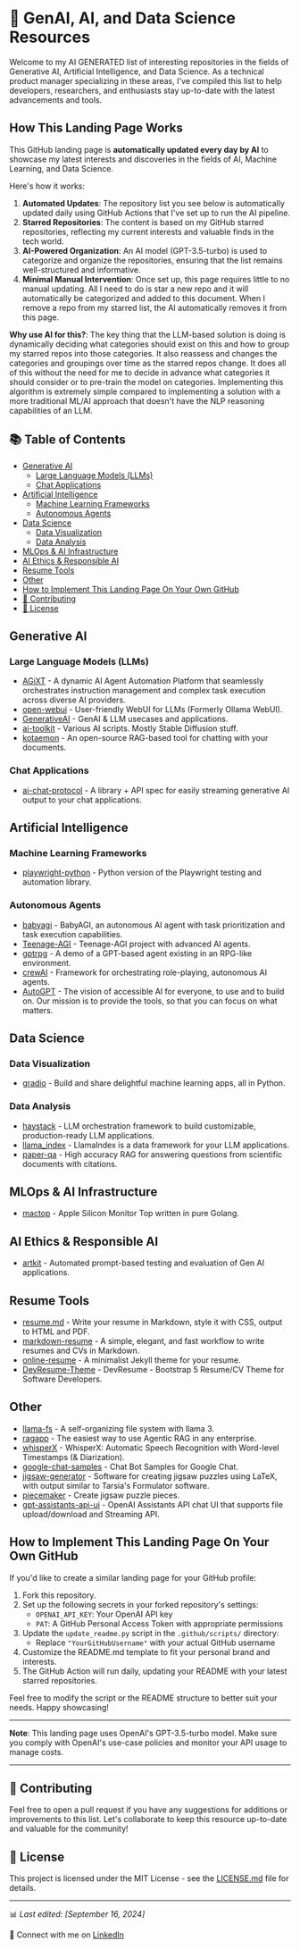 # 🤖 GenAI, AI, and Data Science Resources

Welcome to my AI GENERATED list of interesting repositories in the fields of Generative AI, Artificial Intelligence, and Data Science. As a technical product manager specializing in these areas, I've compiled this list to help developers, researchers, and enthusiasts stay up-to-date with the latest advancements and tools.

## How This Landing Page Works

This GitHub landing page is **automatically updated every day by AI** to showcase my latest interests and discoveries in the fields of AI, Machine Learning, and Data Science.

Here's how it works:

1. **Automated Updates**: The repository list you see below is automatically updated daily using GitHub Actions that I've set up to run the AI pipeline.
2. **Starred Repositories**: The content is based on my GitHub starred repositories, reflecting my current interests and valuable finds in the tech world.
3. **AI-Powered Organization**: An AI model (GPT-3.5-turbo) is used to categorize and organize the repositories, ensuring that the list remains well-structured and informative.
4. **Minimal Manual Intervention**: Once set up, this page requires little to no manual updating. All I need to do is star a new repo and it will automatically be categorized and added to this document. When I remove a repo from my starred list, the AI automatically removes it from this page.

**Why use AI for this?**: The key thing that the LLM-based solution is doing is dynamically deciding what categories should exist on this and how to group my starred repos into those categories. It also reassess and changes the categories and groupings over time as the starred repos change. It does all of this without the need for me to decide in advance what categories it should consider or to pre-train the model on categories. Implementing this algorithm is extremely simple compared to implementing a solution with a more traditional ML/AI approach that doesn't have the NLP reasoning capabilities of an LLM.

## 📚 Table of Contents

- [Generative AI](#generative-ai)
  - [Large Language Models (LLMs)](#large-language-models-llms)
  - [Chat Applications](#chat-applications)
- [Artificial Intelligence](#artificial-intelligence)
  - [Machine Learning Frameworks](#machine-learning-frameworks)
  - [Autonomous Agents](#autonomous-agents)
- [Data Science](#data-science)
  - [Data Visualization](#data-visualization)
  - [Data Analysis](#data-analysis)
- [MLOps & AI Infrastructure](#mlops--ai-infrastructure)
- [AI Ethics & Responsible AI](#ai-ethics--responsible-ai)
- [Resume Tools](#resume-tools)
- [Other](#other)
- [How to Implement This Landing Page On Your Own GitHub](#how-to-implement-this-landing-page-on-your-own-github)
- [🌟 Contributing](#-contributing)
- [📄 License](#-license)

## Generative AI

### Large Language Models (LLMs)

- [AGiXT](https://github.com/AGiXT) - A dynamic AI Agent Automation Platform that seamlessly orchestrates instruction management and complex task execution across diverse AI providers.
- [open-webui](https://github.com/open-webui) - User-friendly WebUI for LLMs (Formerly Ollama WebUI).
- [GenerativeAI](https://github.com/GenerativeAI) - GenAI & LLM usecases and applications.
- [ai-toolkit](https://github.com/ai-toolkit) - Various AI scripts. Mostly Stable Diffusion stuff.
- [kotaemon](https://github.com/kotaemon) - An open-source RAG-based tool for chatting with your documents.

### Chat Applications

- [ai-chat-protocol](https://github.com/ai-chat-protocol) - A library + API spec for easily streaming generative AI output to your chat applications.

## Artificial Intelligence

### Machine Learning Frameworks

- [playwright-python](https://github.com/playwright-python) - Python version of the Playwright testing and automation library.

### Autonomous Agents

- [babyagi](https://github.com/babyagi) - BabyAGI, an autonomous AI agent with task prioritization and task execution capabilities.
- [Teenage-AGI](https://github.com/Teenage-AGI) - Teenage-AGI project with advanced AI agents.
- [gptrpg](https://github.com/gptrpg) - A demo of a GPT-based agent existing in an RPG-like environment.
- [crewAI](https://github.com/crewAI) - Framework for orchestrating role-playing, autonomous AI agents.
- [AutoGPT](https://github.com/AutoGPT) - The vision of accessible AI for everyone, to use and to build on. Our mission is to provide the tools, so that you can focus on what matters.

## Data Science

### Data Visualization

- [gradio](https://github.com/gradio) - Build and share delightful machine learning apps, all in Python.

### Data Analysis

- [haystack](https://github.com/haystack) - LLM orchestration framework to build customizable, production-ready LLM applications.
- [llama_index](https://github.com/llama_index) - LlamaIndex is a data framework for your LLM applications.
- [paper-qa](https://github.com/paper-qa) - High accuracy RAG for answering questions from scientific documents with citations.

## MLOps & AI Infrastructure

- [mactop](https://github.com/mactop) - Apple Silicon Monitor Top written in pure Golang.

## AI Ethics & Responsible AI

- [artkit](https://github.com/artkit) - Automated prompt-based testing and evaluation of Gen AI applications.

## Resume Tools

- [resume.md](https://github.com/resume.md) - Write your resume in Markdown, style it with CSS, output to HTML and PDF.
- [markdown-resume](https://github.com/markdown-resume) - A simple, elegant, and fast workflow to write resumes and CVs in Markdown.
- [online-resume](https://github.com/online-resume) - A minimalist Jekyll theme for your resume.
- [DevResume-Theme](https://github.com/DevResume-Theme) - DevResume - Bootstrap 5 Resume/CV Theme for Software Developers.

## Other

- [llama-fs](https://github.com/llama-fs) - A self-organizing file system with llama 3.
- [ragapp](https://github.com/ragapp) - The easiest way to use Agentic RAG in any enterprise.
- [whisperX](https://github.com/whisperX) - WhisperX: Automatic Speech Recognition with Word-level Timestamps (& Diarization).
- [google-chat-samples](https://github.com/google-chat-samples) - Chat Bot Samples for Google Chat.
- [jigsaw-generator](https://github.com/jigsaw-generator) - Software for creating jigsaw puzzles using LaTeX, with output similar to Tarsia's Formulator software.
- [piecemaker](https://github.com/piecemaker) - Create jigsaw puzzle pieces.
- [gpt-assistants-api-ui](https://github.com/gpt-assistants-api-ui) - OpenAI Assistants API chat UI that supports file upload/download and Streaming API.

## How to Implement This Landing Page On Your Own GitHub

If you'd like to create a similar landing page for your GitHub profile:

1. Fork this repository.
2. Set up the following secrets in your forked repository's settings:
   - `OPENAI_API_KEY`: Your OpenAI API key
   - `PAT`: A GitHub Personal Access Token with appropriate permissions
3. Update the `update_readme.py` script in the `.github/scripts/` directory:
   - Replace `"YourGitHubUsername"` with your actual GitHub username
4. Customize the README.md template to fit your personal brand and interests.
5. The GitHub Action will run daily, updating your README with your latest starred repositories.

Feel free to modify the script or the README structure to better suit your needs. Happy showcasing!

---

**Note**: This landing page uses OpenAI's GPT-3.5-turbo model. Make sure you comply with OpenAI's use-case policies and monitor your API usage to manage costs.

---

## 🌟 Contributing

Feel free to open a pull request if you have any suggestions for additions or improvements to this list. Let's collaborate to keep this resource up-to-date and valuable for the community!

## 📄 License

This project is licensed under the MIT License - see the [LICENSE.md](LICENSE.md) file for details.

---

📊 *Last edited: [September 16, 2024]*

🔗 Connect with me on [LinkedIn](https://www.linkedin.com/in/taubersean)